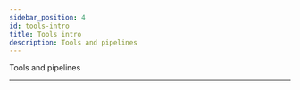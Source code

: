 ```yaml
---
sidebar_position: 4
id: tools-intro
title: Tools intro
description: Tools and pipelines
---
```


Tools and pipelines

----
